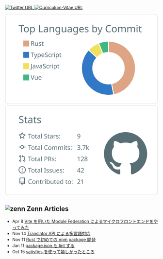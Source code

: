 <!--
**TakaShinoda/TakaShinoda** is a ✨ _special_ ✨ repository because its `README.md` (this file) appears on your GitHub profile.

Here are some ideas to get you started:

- 🔭 I’m currently working on ...
- 🌱 I’m currently learning ...
- 👯 I’m looking to collaborate on ...
- 🤔 I’m looking for help with ...
- 💬 Ask me about ...
- 📫 How to reach me: ...
- 😄 Pronouns: ...
- ⚡ Fun fact: ...
-->

<p align="left"> 
    <a href="https://twitter.com/tttttt_621_s">
        <img alt="Twitter URL" src="https://img.shields.io/twitter/url?style=social&url=https%3A%2F%2Ftwitter.com%2Ftttttt_621_s">
    </a>
    <a href="https://github.com/TakaShinoda/curriculum-vitae">
        <img alt="Curriculum-Vitae URL" src="https://img.shields.io/badge/Curriculum_Vitae-informational">
    </a>
</p>


[![](https://raw.githubusercontent.com/TakaShinoda/TakaShinoda/master/profile-summary-card-output/default/2-most-commit-language.svg)](https://github.com/vn7n24fzkq/github-profile-summary-cards)[![](https://raw.githubusercontent.com/TakaShinoda/TakaShinoda/master/profile-summary-card-output/default/3-stats.svg)](https://github.com/vn7n24fzkq/github-profile-summary-cards)


## ![zenn](https://t0.gstatic.com/faviconV2?client=SOCIAL&type=FAVICON&fallback_opts=TYPE,SIZE,URL&url=https://zenn.dev/&size=16) Zenn Articles

<!-- profile updater begin: zenn -->
- Apr 8 [Vite を用いた Module Federation によるマイクロフロントエンドをやってみた](https://zenn.dev/taka_shino/articles/e080d223aaa477)
- Nov 14 [Translator API による多言語対応](https://zenn.dev/taka_shino/articles/b56878e7324aa9)
- Nov 11 [Rust で初めての npm package 開発](https://zenn.dev/taka_shino/articles/328064f9191bfd)
- Jan 11 [package.json も lint する](https://zenn.dev/taka_shino/articles/b3d3a491008bed)
- Oct 15 [satisfies を使って嬉しかったところ](https://zenn.dev/taka_shino/articles/7375dab18eece4)
<!-- profile updater end: zenn -->
